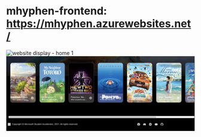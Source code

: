 # mhyphen-frontend: https://mhyphen.azurewebsites.net/

![website display - home 1](https://github.com/molinalim/mhyphen-frontend/blob/main/showcast.png)
![website display - home 2](https://github.com/molinalim/mhyphen-frontend/blob/main/showcast2.png)
